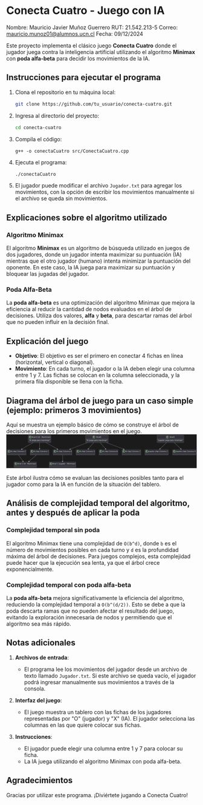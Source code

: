 # Conecta Cuatro - Juego con IA
Nombre: Mauricio Javier Muñoz Guerrero
RUT: 21.542.213-5
Correo: mauricio.munoz01@alumnos.ucn.cl
Fecha: 09/12/2024

Este proyecto implementa el clásico juego **Conecta Cuatro** donde el jugador juega contra la inteligencia artificial utilizando el algoritmo **Minimax** con **poda alfa-beta** para decidir los movimientos de la IA.

## Instrucciones para ejecutar el programa

1. Clona el repositorio en tu máquina local:
    ```bash
    git clone https://github.com/tu_usuario/conecta-cuatro.git
    ```
2. Ingresa al directorio del proyecto:
    ```bash
    cd conecta-cuatro
    ```
3. Compila el código:
    ```bashC
    g++ -o conectaCuatro src/ConectaCuatro.cpp
    ```
4. Ejecuta el programa:
    ```bash
    ./conectaCuatro
    ```
5. El jugador puede modificar el archivo `Jugador.txt` para agregar los movimientos, con la opción de escribir los movimientos manualmente si el archivo se queda sin movimientos.

## Explicaciones sobre el algoritmo utilizado

### Algoritmo Minimax

El algoritmo **Minimax** es un algoritmo de búsqueda utilizado en juegos de dos jugadores, donde un jugador intenta maximizar su puntuación (IA) mientras que el otro jugador (humano) intenta minimizar la puntuación del oponente. En este caso, la IA juega para maximizar su puntuación y bloquear las jugadas del jugador.

### Poda Alfa-Beta

La **poda alfa-beta** es una optimización del algoritmo Minimax que mejora la eficiencia al reducir la cantidad de nodos evaluados en el árbol de decisiones. Utiliza dos valores, **alfa** y **beta**, para descartar ramas del árbol que no pueden influir en la decisión final.

## Explicación del juego

- **Objetivo**: El objetivo es ser el primero en conectar 4 fichas en línea (horizontal, vertical o diagonal).
- **Movimiento**: En cada turno, el jugador o la IA deben elegir una columna entre 1 y 7. Las fichas se colocan en la columna seleccionada, y la primera fila disponible se llena con la ficha.

## Diagrama del árbol de juego para un caso simple (ejemplo: primeros 3 movimientos)

Aquí se muestra un ejemplo básico de cómo se construye el árbol de decisiones para los primeros movimientos en el juego.
![Diagrama de árbol con primeros movimientos](Arbol_Codigo.png)

Este árbol ilustra cómo se evaluan las decisiones posibles tanto para el jugador como para la IA en función de la situación del tablero.

## Análisis de complejidad temporal del algoritmo, antes y después de aplicar la poda

### Complejidad temporal sin poda

El algoritmo Minimax tiene una complejidad de `O(b^d)`, donde `b` es el número de movimientos posibles en cada turno y `d` es la profundidad máxima del árbol de decisiones. Para juegos complejos, esta complejidad puede hacer que la ejecución sea lenta, ya que el árbol crece exponencialmente.

### Complejidad temporal con poda alfa-beta

La **poda alfa-beta** mejora significativamente la eficiencia del algoritmo, reduciendo la complejidad temporal a `O(b^(d/2))`. Esto se debe a que la poda descarta ramas que no pueden afectar el resultado del juego, evitando la exploración innecesaria de nodos y permitiendo que el algoritmo sea más rápido.

## Notas adicionales

1. **Archivos de entrada**:
   - El programa lee los movimientos del jugador desde un archivo de texto llamado `Jugador.txt`. Si este archivo se queda vacío, el jugador podrá ingresar manualmente sus movimientos a través de la consola.
2. **Interfaz del juego**:
   - El juego muestra un tablero con las fichas de los jugadores representadas por "O" (jugador) y "X" (IA). El jugador selecciona las columnas en las que quiere colocar sus fichas.
   
3. **Instrucciones**:
   - El jugador puede elegir una columna entre 1 y 7 para colocar su ficha.
   - La IA juega utilizando el algoritmo Minimax con poda alfa-beta.

## Agradecimientos

Gracias por utilizar este programa. ¡Diviértete jugando a Conecta Cuatro!


